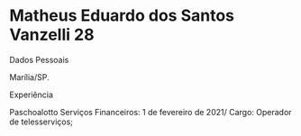 # Matheus Eduardo dos Santos Vanzelli 28



Dados Pessoais 

Marília/SP.


Experiência

Paschoalotto Serviços Financeiros: 1 de fevereiro de 2021/ Cargo:
Operador de telesserviços;




